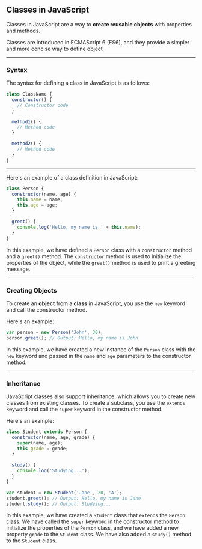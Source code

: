 ## Classes in JavaScript

Classes in JavaScript are a way to **create reusable objects** with properties and methods. 

Classes are introduced in ECMAScript 6 (ES6), and they provide a simpler and more concise way to define object

---

### Syntax
The syntax for defining a class in JavaScript is as follows:
```javascript
class ClassName {
  constructor() {
    // Constructor code
  }

  method1() {
    // Method code
  }

  method2() {
    // Method code
  }
}
```

---

Here's an example of a class definition in JavaScript:
```javascript
class Person {
  constructor(name, age) {
    this.name = name;
    this.age = age;
  }

  greet() {
    console.log('Hello, my name is ' + this.name);
  }
}
```
In this example, we have defined a `Person` class with a `constructor` method and a `greet()` method. The `constructor` method is used to initialize the properties of the object, while the `greet()` method is used to print a greeting message.

---

### Creating Objects
To create an **object** from a **class** in JavaScript, you use the `new` keyword and call the constructor method. 

Here's an example:
```javascript
var person = new Person('John', 30);
person.greet(); // Output: Hello, my name is John
```
In this example, we have created a new instance of the `Person` class with the `new` keyword and passed in the `name` and `age` parameters to the constructor method.

---

### Inheritance
JavaScript classes also support inheritance, which allows you to create new classes from existing classes. To create a subclass, you use the `extends` keyword and call the `super` keyword in the constructor method. 

Here's an example:
```javascript
class Student extends Person {
  constructor(name, age, grade) {
    super(name, age);
    this.grade = grade;
  }

  study() {
    console.log('Studying...');
  }
}

var student = new Student('Jane', 20, 'A');
student.greet(); // Output: Hello, my name is Jane
student.study(); // Output: Studying...
```
In this example, we have created a `Student` class that `extends` the `Person` class. We have called the `super` keyword in the constructor method to initialize the properties of the `Person` class, and we have added a new property `grade` to the `Student` class. We have also added a `study()` method to the `Student` class.
